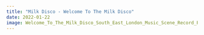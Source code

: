 ```yaml
---
title: "Milk Disco - Welcome To The Milk Disco"
date: 2022-01-22
image: Welcome_To_The_Milk_Disco_South_East_London_Music_Scene_Record_Producer.jpeg
---
```

